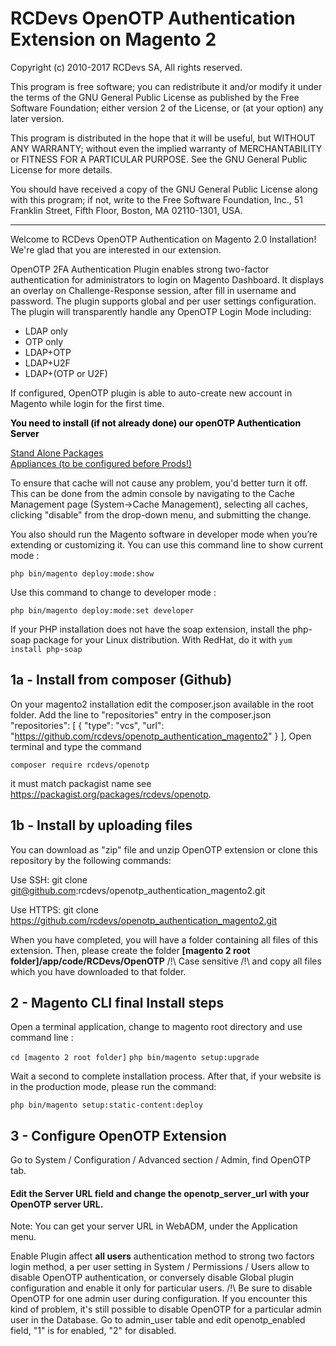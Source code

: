 # RCDevs OpenOTP Authentication Extension on Magento 2
Copyright (c) 2010-2017 RCDevs SA, All rights reserved.

This program is free software; you can redistribute it and/or modify it under the terms of the GNU General Public License as published by the Free Software Foundation; either version 2 of the License, or (at your option) any later version.

This program is distributed in the hope that it will be useful, but WITHOUT ANY WARRANTY; without even the implied warranty of MERCHANTABILITY or FITNESS FOR A PARTICULAR PURPOSE. See the GNU General Public License for more details.

You should have received a copy of the GNU General Public License along with this program; if not, write to the Free Software Foundation, Inc., 51 Franklin Street, Fifth Floor, Boston, MA  02110-1301, USA.

---

Welcome to RCDevs OpenOTP Authentication on Magento 2.0 Installation! We're glad that you are interested in our extension.

<p>OpenOTP 2FA Authentication Plugin enables strong two-factor authentication for administrators to login on Magento Dashboard.  
It displays an overlay on Challenge-Response session, after fill in 
username and password. The plugin supports global and per user settings configuration. 
The plugin will transparently handle any OpenOTP Login Mode including:
<ul class="short-features">
<li>LDAP only</li>
<li>OTP only</li>
<li>LDAP+OTP</li>
<li>LDAP+U2F</li>
<li>LDAP+(OTP or U2F)</li>
</ul>

If configured, OpenOTP plugin is able to auto-create new account in Magento while login for the first time.</p>

<p><span style="color: #000000;"><strong>You need to install (if not already done) our openOTP Authentication Server </strong></span></p>
<span><a href="http://www.rcdevs.com/downloads/Software+Packages/" target="blank"> Stand Alone Packages </a></span>
<br><span><a href="http://www.rcdevs.com/downloads/VMWare+Appliances/" target="blank"> Appliances (to be configured before Prods!) </a></span></br>



To ensure that cache will not cause any problem, you'd better turn it off. This can be done from the admin console by navigating to the Cache Management page (System->Cache Management), 
selecting all caches, clicking "disable" from the drop-down menu, and submitting the change.

You also should run the Magento software in developer mode when you’re extending or customizing it. You can use this command line to show current mode :

`php bin/magento deploy:mode:show`

Use this command to change to developer mode :

`php bin/magento deploy:mode:set developer`

If your PHP installation does not have the soap extension, install the php-soap package for your Linux distribution.
With RedHat, do it with `yum install php-soap`

<h2>1a - Install from composer (Github)</h2>

On your magento2 installation edit the composer.json available in the root folder. Add the line to "repositories" entry in the composer.json 
"repositories": [ { "type": "vcs", "url": "https://github.com/rcdevs/openotp_authentication_magento2" } ],
Open terminal and type the command 

`composer require rcdevs/openotp`

it must match packagist name see https://packagist.org/packages/rcdevs/openotp.

<h2>1b - Install by uploading files</h2>

You can download as "zip" file and unzip OpenOTP extension or clone this repository by the following commands:

Use SSH: git clone git@github.com:rcdevs/openotp_authentication_magento2.git

Use HTTPS: git clone https://github.com/rcdevs/openotp_authentication_magento2.git

When you have completed, you will have a folder containing all files of this extension. 
Then, please create the folder **[magento 2 root folder]/app/code/RCDevs/OpenOTP** /!\ Case sensitive /!\ and copy all files which you have downloaded to that folder.


<h2>2 - Magento CLI final Install steps</h2>
Open a terminal application, change to magento root directory and use command line :

`cd [magento 2 root folder]`
`php bin/magento setup:upgrade`

Wait a second to complete installation process.
After that, if your website is in the production mode, please run the command:

`php bin/magento setup:static-content:deploy`

<h2>3 - Configure OpenOTP Extension</h2>

Go to System / Configuration / Advanced section / Admin, find OpenOTP tab.

#### Edit the Server URL field and change the openotp_server_url with your OpenOTP server URL. 
Note: You can get your server URL in WebADM, under the Application menu.  

Enable Plugin affect **all users** authentication method to strong two factors login method,
a per user setting in System / Permissions / Users allow to disable OpenOTP authentication,
or conversely disable Global plugin configuration and enable it only for particular users.
/!\ Be sure to disable OpenOTP for one admin user during configuration. If you encounter this kind
of problem, it's still possible to disable OpenOTP for a particular admin user in the Database.
Go to admin_user table and edit openotp_enabled field, "1" is for enabled, "2" for disabled.

